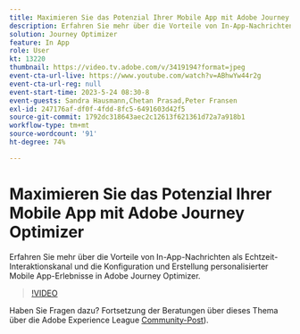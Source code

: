 ```yaml
---
title: Maximieren Sie das Potenzial Ihrer Mobile App mit Adobe Journey Optimizer
description: Erfahren Sie mehr über die Vorteile von In-App-Nachrichten als Echtzeit-Interaktionskanal und die Konfiguration und Erstellung personalisierter Mobile App-Erlebnisse in Adobe Journey Optimizer.
solution: Journey Optimizer
feature: In App
role: User
kt: 13220
thumbnail: https://video.tv.adobe.com/v/3419194?format=jpeg
event-cta-url-live: https://www.youtube.com/watch?v=ABhwYw44r2g
event-cta-url-reg: null
event-start-time: 2023-5-24 08:30-8
event-guests: Sandra Hausmann,Chetan Prasad,Peter Fransen
exl-id: 247176af-df0f-4fdd-8fc5-6491603d42f5
source-git-commit: 1792dc318643aec2c12613f621361d72a7a918b1
workflow-type: tm+mt
source-wordcount: '91'
ht-degree: 74%

---
```


# Maximieren Sie das Potenzial Ihrer Mobile App mit Adobe Journey Optimizer

Erfahren Sie mehr über die Vorteile von In-App-Nachrichten als Echtzeit-Interaktionskanal und die Konfiguration und Erstellung personalisierter Mobile App-Erlebnisse in Adobe Journey Optimizer.

>[!VIDEO](https://video.tv.adobe.com/v/3419194/?quality=12&learn=on)

Haben Sie Fragen dazu? Fortsetzung der Beratungen über dieses Thema über die Adobe Experience League [Community-Post](https://experienceleaguecommunities.adobe.com/t5/journey-optimizer-discussions/experience-league-live-post-session-discussion-maximize-your/td-p/599638)).
